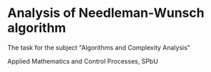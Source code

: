 # Analysis of Needleman-Wunsch algorithm
The task for the subject "Algorithms and Complexity Analysis"

Applied Mathematics and Control Processes, SPbU